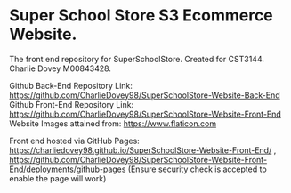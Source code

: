 # Super School Store S3 Ecommerce Website.
The front end repository for SuperSchoolStore.
Created for CST3144.
Charlie Dovey M00843428.

Github Back-End Repository Link: https://github.com/CharlieDovey98/SuperSchoolStore-Website-Back-End
Github Front-End Repository Link: https://github.com/CharlieDovey98/SuperSchoolStore-Website-Front-End
Website Images attained from: https://www.flaticon.com

Front end hosted via GitHub Pages: https://charliedovey98.github.io/SuperSchoolStore-Website-Front-End/ , https://github.com/CharlieDovey98/SuperSchoolStore-Website-Front-End/deployments/github-pages (Ensure security check is accepted to enable the page will work)